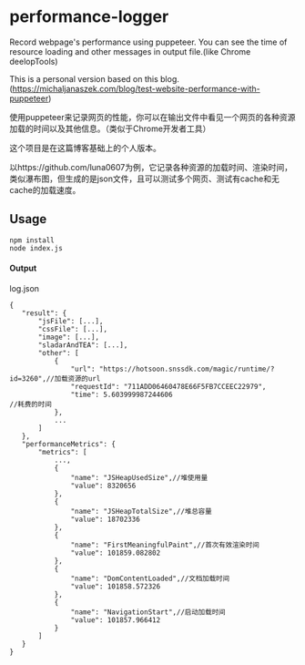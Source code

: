 # performance-logger
Record webpage's performance using puppeteer. You can see the time of resource loading and other messages in output file.(like Chrome deelopTools)

This is a personal version based on this blog.(https://michaljanaszek.com/blog/test-website-performance-with-puppeteer)

使用puppeteer来记录网页的性能，你可以在输出文件中看见一个网页的各种资源加载的时间以及其他信息。（类似于Chrome开发者工具）

这个项目是在这篇博客基础上的个人版本。

以https://github.com/luna0607为例，它记录各种资源的加载时间、渲染时间，类似瀑布图，但生成的是json文件，且可以测试多个网页、测试有cache和无cache的加载速度。

## Usage

```
npm install
node index.js
 ```
#### Output

log.json

 ```
 {
    "result": {
        "jsFile": [...],
        "cssFile": [...],
        "image": [...],
        "sladarAndTEA": [...],
        "other": [
            {
                "url": "https://hotsoon.snssdk.com/magic/runtime/?id=3260",//加载资源的url
                "requestId": "711ADD06460478E66F5FB7CCEEC22979",
                "time": 5.603999987244606                                  //耗费的时间
            },
            ...
        ]
    },
    "performanceMetrics": {
        "metrics": [
            ...,
            {
                "name": "JSHeapUsedSize",//堆使用量
                "value": 8320656
            },
            {
                "name": "JSHeapTotalSize",//堆总容量
                "value": 18702336
            },
            {
                "name": "FirstMeaningfulPaint",//首次有效渲染时间
                "value": 101859.082802
            },
            {
                "name": "DomContentLoaded",//文档加载时间
                "value": 101858.572326
            },
            {
                "name": "NavigationStart",//启动加载时间
                "value": 101857.966412
            }
        ]
    }
}
  ```
